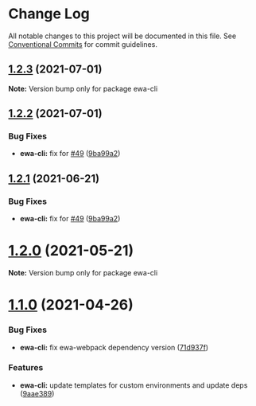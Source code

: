 # Change Log

All notable changes to this project will be documented in this file.
See [Conventional Commits](https://conventionalcommits.org) for commit guidelines.

## [1.2.3](https://github.com/lyfeyaj/ewa/tree/master/packages/cli/compare/v1.2.2...v1.2.3) (2021-07-01)

**Note:** Version bump only for package ewa-cli





## [1.2.2](https://github.com/lyfeyaj/ewa/tree/master/packages/cli/compare/v1.2.0...v1.2.2) (2021-07-01)


### Bug Fixes

* **ewa-cli:** fix for [#49](https://github.com/lyfeyaj/ewa/tree/master/packages/cli/issues/49) ([9ba99a2](https://github.com/lyfeyaj/ewa/tree/master/packages/cli/commit/9ba99a2e9094174a5d275dcfe4b3171c1c129af9))





## [1.2.1](https://github.com/lyfeyaj/ewa/tree/master/packages/cli/compare/v1.2.0...v1.2.1) (2021-06-21)


### Bug Fixes

* **ewa-cli:** fix for [#49](https://github.com/lyfeyaj/ewa/tree/master/packages/cli/issues/49) ([9ba99a2](https://github.com/lyfeyaj/ewa/tree/master/packages/cli/commit/9ba99a2e9094174a5d275dcfe4b3171c1c129af9))





# [1.2.0](https://github.com/lyfeyaj/ewa/tree/master/packages/cli/compare/v1.1.0...v1.2.0) (2021-05-21)

**Note:** Version bump only for package ewa-cli





# [1.1.0](https://github.com/lyfeyaj/ewa/tree/master/packages/cli/compare/v1.0.10...v1.1.0) (2021-04-26)


### Bug Fixes

* **ewa-cli:** fix ewa-webpack dependency version ([71d937f](https://github.com/lyfeyaj/ewa/tree/master/packages/cli/commit/71d937f4f6476971ce48dd21cc48eec41dc9a89b))


### Features

* **ewa-cli:** update templates for custom environments and update deps ([9aae389](https://github.com/lyfeyaj/ewa/tree/master/packages/cli/commit/9aae389cf68107215d011cebda846f2fc37a02ed))
